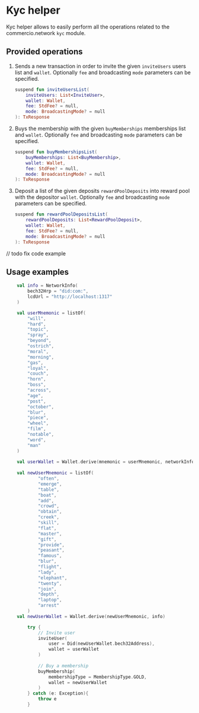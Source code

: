 # Kyc helper

Kyc helper allows to easily perform all the operations related to the commercio.network `kyc` module.

## Provided operations

1. Sends a new transaction in order to invite the given `inviteUsers` users list and `wallet`. Optionally `fee` and
   broadcasting `mode` parameters can be specified.
    ```kotlin
    suspend fun inviteUsersList(
        inviteUsers: List<InviteUser>,
        wallet: Wallet,
        fee: StdFee? = null,
        mode: BroadcastingMode? = null
    ): TxResponse
    ```

2. Buys the membership with the given `buyMemberships` memberships list and `wallet`. Optionally `fee` and
   broadcasting `mode` parameters can be specified.
    ```kotlin
    suspend fun buyMembershipsList(
        buyMemberships: List<BuyMembership>,
        wallet: Wallet,
        fee: StdFee? = null,
        mode: BroadcastingMode? = null
    ): TxResponse
    ```

2. Deposit a list of the given deposits `rewardPoolDeposits` into reward pool with the depositor `wallet`.
   Optionally `fee` and broadcasting `mode` parameters can be specified.
   ```kotlin
   suspend fun rewardPoolDepositsList(
       rewardPoolDeposits: List<RewardPoolDeposit>,
       wallet: Wallet,
       fee: StdFee? = null,
       mode: BroadcastingMode? = null
   ): TxResponse
   ```

// todo fix code example

## Usage examples

```kotlin
    val info = NetworkInfo(
        bech32Hrp = "did:com:", 
        lcdUrl = "http://localhost:1317"
    )

    val userMnemonic = listOf(
        "will",
        "hard",
        "topic",
        "spray",
        "beyond",
        "ostrich",
        "moral",
        "morning",
        "gas",
        "loyal",
        "couch",
        "horn",
        "boss",
        "across",
        "age",
        "post",
        "october",
        "blur",
        "piece",
        "wheel",
        "film",
        "notable",
        "word",
        "man"
    )
    
    val userWallet = Wallet.derive(mnemonic = userMnemonic, networkInfo = info)
    
    val newUserMnemonic = listOf(
            "often",
            "emerge",
            "table",
            "boat",
            "add",
            "crowd",
            "obtain",
            "creek",
            "skill",
            "flat",
            "master",
            "gift",
            "provide",
            "peasant",
            "famous",
            "blur",
            "flight",
            "lady",
            "elephant",
            "twenty",
            "join",
            "depth",
            "laptop",
            "arrest"
        )
    val newUserWallet = Wallet.derive(newUserMnemonic, info)

        try {
            // Invite user
            inviteUser(
                user = Did(newUserWallet.bech32Address), 
                wallet = userWallet
            )
            
            // Buy a membership
            buyMembership(
                membershipType = MembershipType.GOLD, 
                wallet = newUserWallet
            )
        } catch (e: Exception){
            throw e
        }
```